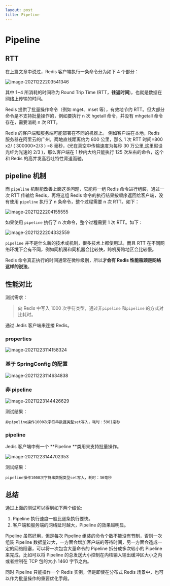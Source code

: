 ```yaml
---
layout: post
title: Pipeline
---
```


# Pipeline
## RTT

在上篇文章中说过，Redis 客户端执行一条命令分为如下 4 个部分：

![image-20211222203541346](https://cdn.javatv.net/note/20211222203541.png)

其中 1~4 所消耗的时间称为 Round Trip Time (RTT，**往返时间**)，也就是数据在网络上传输的时间。

Redis 提供了批量操作命令（例如 mget、mset 等），有效地节约 RTT。但大部分命令是不支持批量操作的，例如要执行 n 次 hgetall 命令，并没有 mhgetall 命令存在，需要消耗 n 次 RTT。

Redis 的客户端和服务端可能部署在不同的机器上。 例如客户端在本地，Redis 服务器在阿里云的广州，两地直线距离约为 800 公里，那么 1 次 RTT 时间=800 x2/ ( 300000×2/3 ) =8 毫秒，(光在真空中传输速度为每秒 30 万公里,这里假设光纤为光速的 2/3 )，那么客户端在 1 秒内大约只能执行 125 次左右的命令，这个和 Redis 的高并发高吞吐特性背道而驰。

## pipeline 机制

而 `pipeline` 机制能改善上面这类问题，它能将一组 Redis 命令进行组装，通过一次 RTT 传输给 Redis，再将这组 Redis 命令的执行结果按顺序返回给客户端，没有使用 `pipeline` 执行了 n 条命令，整个过程需要 n 次 RTT。如下：

![image-20211222204155555](https://cdn.javatv.net/note/20211222204155.png)

如果使用 `pipeline` 执行了 n 次命令，整个过程需要 1 次 RTT。如下：

![image-20211222204332559](https://cdn.javatv.net/note/20211222204332.png)

`pipeline` 并不是什么新的技术或机制，很多技术上都使用过。而且 RTT 在不同网络环境下会有不同，例如同机房和同机器会比较快，跨机房跨地区会比较慢。

Redis 命令真正执行的时间通常在微秒级别，所以**才会有 Redis 性能瓶颈是网络这样的说法**。

## 性能对比

测试需求：

> 向 Redis 中写入 1000 次字符类型，通过非`pipeline` 和`pipeline` 的方式对比耗时。

通过 Jedis 客户端来连接 Redis。

### properties

![image-20211223114158324](https://cdn.javatv.net/note/20211223114158.png)

### 基于 SpringConfig 的配置

![image-20211223114634838](https://cdn.javatv.net/note/20211223114635.png)

### 非 pipeline

![image-20211223144426629](https://cdn.javatv.net/note/20211223144426.png)

测试结果：

```
非pipeline操作1000次字符串数据类型set写入，耗时：5901毫秒
```

### pipeline

Jedis 客户端中有一个 **Pipeline **类用来支持批量操作。

![image-20211223144702353](https://cdn.javatv.net/note/20211223144702.png)



测试结果：

```
pipeline操作1000次字符串数据类型set写入，耗时：36毫秒
```

## 总结

通过上面的测试可以得到如下两个结论: 

1. Pipeline 执行速度一般比逐条执行要快。 
2. 客户端和服务端的网络延时越大，Pipeline 的效果越明显。 

Pipeline 虽然好用，但是每次 Pipeline 组装的命令个数不能没有节制，否则一次组装 Pipeline 数据量过大，一方面会增加客户端的等待时间，另一方面会造成一定的网络阻塞，可以将一次包含大量命令的 Pipeline 拆分成多次较小的 Pipeline 来完成，比如可以将 Pipeline 的总发送大小控制在内核输入输出缓冲区大小之内或者控制在 TCP 包的大小 1460 字节之内。 

同时 Pipeline 只能操作一个 Redis 实例，但是即使在分布式 Redis 场景中，也可以作为批量操作的重要优化手段。
